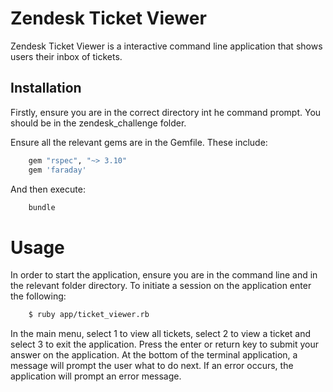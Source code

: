 # Zendesk Ticket Viewer

Zendesk Ticket Viewer is a interactive command line application that shows users their inbox of tickets.

## Installation

Firstly, ensure you are in the correct directory int he command prompt. You should be in the zendesk_challenge folder.

Ensure all the relevant gems are in the Gemfile. These include:

```ruby
    gem "rspec", "~> 3.10"
    gem 'faraday'
```

And then execute:

```bash
    bundle
```

# Usage

In order to start the application, ensure you are in the command line and in the relevant folder directory. To initiate a session on the application enter the following:

```bash
    $ ruby app/ticket_viewer.rb
```

In the main menu, select 1 to view all tickets, select 2 to view a ticket and select 3 to exit the application. Press the enter or return key to submit your answer on the application. At the bottom of the terminal application, a message will prompt the user what to do next. If an error occurs, the application will prompt an error message.

